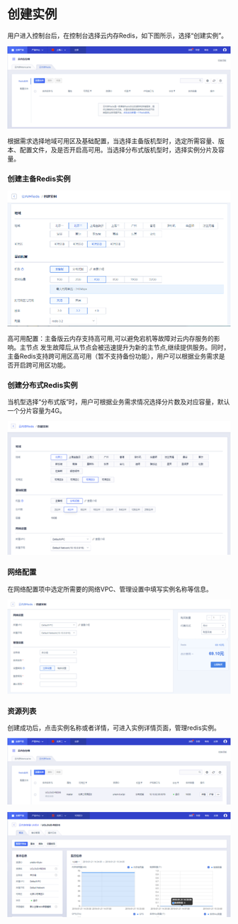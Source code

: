 # 创建实例



用户进入控制台后，在控制台选择云内存Redis，如下图所示，选择“创建实例”。

![image](/images/redisv401.png)

根据需求选择地域可用区及基础配置，当选择主备版机型时，选定所需容量、版本、配置文件，及是否开启高可用。当选择分布式版机型时，选择实例分片及容量。

### 创建主备Redis实例

![image](/images/redis01.png)

高可用配置：主备版云内存支持高可用,可以避免宕机等故障对云内存服务的影响。主节点 发生故障后,从节点会被迅速提升为新的主节点,继续提供服务。同时，主备Redis支持跨可用区高可用（暂不支持备份功能），用户可以根据业务需求是否开启跨可用区功能。

### 创建分布式Redis实例

当机型选择“分布式版”时，用户可根据业务需求情况选择分片数及对应容量，默认一个分片容量为4G。

![image](/images/udredis202006000.png)

### 网络配置

在网络配置项中选定所需要的网络VPC、管理设置中填写实例名称等信息。

![image](/images/redis02.png)

### 资源列表
创建成功后，点击实例名称或者详情，可进入实例详情页面，管理redis实例。

![image](/images/redisv402.png)

![image](/images/redisv403.png)
